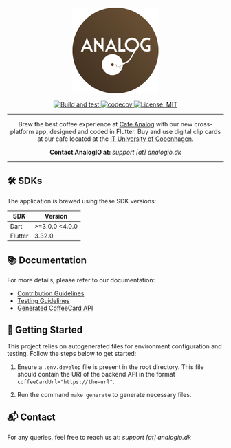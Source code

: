 <p align="center">
  <img src="readme_logo.png" alt="Coffee Card App Logo" width="200">
</p>

<p align="center">
  <a href="https://github.com/AnalogIO/coffeecard_app/actions">
    <img alt="Build and test" src="https://github.com/AnalogIO/coffeecard_app/actions/workflows/release-prod.yml/badge.svg">
  </a>
  <a href="https://codecov.io/gh/AnalogIO/coffeecard_app">
    <img alt="codecov" src="https://codecov.io/gh/AnalogIO/coffeecard_app/branch/main/graph/badge.svg">
  </a>
  <a href="https://opensource.org/licenses/MIT">
    <img src="https://img.shields.io/badge/license-MIT-purple.svg" alt="License: MIT">
  </a>
</p>

---

<p align="center">
  Brew the best coffee experience at <a href="https://cafeanalog.dk">Cafe Analog</a> with our new cross-platform app, designed and coded in Flutter.
  Buy and use digital clip cards at our cafe located at the <a href="https://itu.dk">IT University of Copenhagen</a>.
</p>

<p align="center">
  <strong>Contact AnalogIO at: </strong><em>support [at] analogio.dk</em>
</p>

---

## 🛠️ SDKs

The application is brewed using these SDK versions:

| SDK     | Version        |
| ------- | -------------- |
| Dart    | >=3.0.0 <4.0.0 |
| Flutter | 3.32.0         |

## 📚 Documentation

For more details, please refer to our documentation:

- [Contribution Guidelines](CONTRIBUTING.md)
- [Testing Guidelines](test/README.md)
- [Generated CoffeeCard API](lib/data/api/README.md)

## 🔧 Getting Started

This project relies on autogenerated files for environment configuration and testing. Follow the steps below to get started:

1. Ensure a `.env.develop` file is present in the root directory. This file should contain the URI of the backend API in the format `coffeeCardUrl="https://the-url"`.

2. Run the command `make generate` to generate necessary files.

## 📬 Contact

For any queries, feel free to reach us at: <em>support [at] analogio.dk</em>
